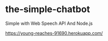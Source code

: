 # the-simple-chatbot

Simple with Web Speech API And Node.js

https://young-reaches-91690.herokuapp.com/